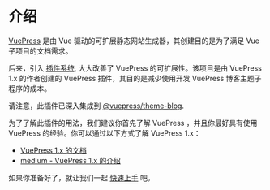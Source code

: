# 介绍

[VuePress](https://v1.vuepress.vuejs.org/zh/) 是由 Vue 驱动的可扩展静态网站生成器，其创建目的是为了满足 Vue 子项目的文档需求。

后来，引入 [插件系统](https://v1.vuepress.vuejs.org/zh/plugin/), 大大改善了 VuePress 的可扩展性。该项目是由 VuePress 1.x 的作者创建的 VuePress 插件，其目的是减少使用开发 VuePress 博客主题子程序的成本。

请注意，此插件已深入集成到 [@vuepress/theme-blog](https://github.com/ulivz/vuepress-theme-blog).

为了了解此插件的用法，我们建议你首先了解 VuePress ，并且你最好具有使用 VuePress 的经验。你可以通过以下方式了解 VuePress 1.x：

- [VuePress 1.x 的文档](https://v1.vuepress.vuejs.org/zh/)
- [medium - VuePress 1.x 的介绍](https://medium.com/@_ulivz/intro-to-vuepress-1-x-7e2b7885f95f)

如果你准备好了，就让我们一起 [快速上手](./getting-started.md) 吧。
